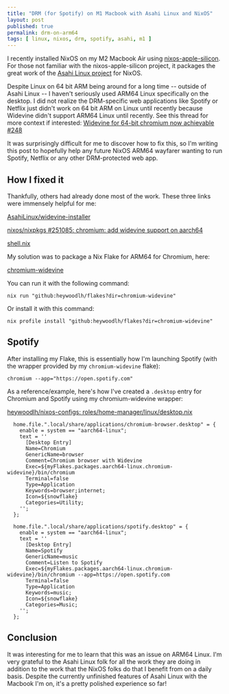 ```yaml
---
title: "DRM (for Spotify) on M1 Macbook with Asahi Linux and NixOS"
layout: post
published: true
permalink: drm-on-arm64
tags: [ linux, nixos, drm, spotify, asahi, m1 ]
---
```


I recently installed NixOS on my M2 Macbook Air using [nixos-apple-silicon](https://github.com/tpwrules/nixos-apple-silicon). For those not familiar with the nixos-apple-silicon project, it packages the great work of the [Asahi Linux project](https://asahilinux.org/) for NixOS.

Despite Linux on 64 bit ARM being around for a long time -- outside of Asahi Linux -- I haven't seriously used ARM64 Linux specifically on the desktop. I did not realize the DRM-specific web applications like Spotify or Netflix just didn't work on 64 bit ARM on Linux until recently because Widevine didn't support ARM64 Linux until recently. See this thread for more context if interested: [Widevine for 64-bit chromium now achievable #248](https://github.com/raspberrypi/Raspberry-Pi-OS-64bit/issues/248)

It was surprisingly difficult for me to discover how to fix this, so I'm writing this post to hopefully help any future NixOS ARM64 wayfarer wanting to run Spotify, Netflix or any other DRM-protected web app.

## How I fixed it

Thankfully, others had already done most of the work. These three links were immensely helpful for me:

[AsahiLinux/widevine-installer](https://github.com/AsahiLinux/widevine-installer)

[nixos/nixpkgs #251085: chromium: add widevine support on aarch64](https://github.com/NixOS/nixpkgs/pull/251085)

[shell.nix](https://gist.github.com/afilini/7fb5624c850f39af4938f4a5d087f2dc)

My solution was to package a Nix Flake for ARM64 for Chromium, here:

[chromium-widevine](https://github.com/heywoodlh/flakes/tree/7ea81c04f4f3c6470de463a5dfba4d46367645f6/chromium-widevine)

You can run it with the following command:

```
nix run "github:heywoodlh/flakes?dir=chromium-widevine"
```

Or install it with this command:

```
nix profile install "github:heywoodlh/flakes?dir=chromium-widevine"
```

## Spotify

After installing my Flake, this is essentially how I'm launching Spotify (with the wrapper provided by my `chromium-widevine` flake):

```
chromium --app="https://open.spotify.com"
```

As a reference/example, here's how I've created a `.desktop` entry for Chromium and Spotify using my chromium-widevine wrapper:

[heywoodlh/nixos-configs: roles/home-manager/linux/desktop.nix](https://github.com/heywoodlh/nixos-configs/blob/3f177feff9eed09285eb5b9a2db0e57a1b2e5333/roles/home-manager/linux/desktop.nix#L156-L186)

```
  home.file.".local/share/applications/chromium-browser.desktop" = {
    enable = system == "aarch64-linux";
    text = ''
      [Desktop Entry]
      Name=Chromium
      GenericName=browser
      Comment=Chromium browser with Widevine
      Exec=${myFlakes.packages.aarch64-linux.chromium-widevine}/bin/chromium
      Terminal=false
      Type=Application
      Keywords=browser;internet;
      Icon=${snowflake}
      Categories=Utility;
    '';
  };

  home.file.".local/share/applications/spotify.desktop" = {
    enable = system == "aarch64-linux";
    text = ''
      [Desktop Entry]
      Name=Spotify
      GenericName=music
      Comment=Listen to Spotify
      Exec=${myFlakes.packages.aarch64-linux.chromium-widevine}/bin/chromium --app=https://open.spotify.com
      Terminal=false
      Type=Application
      Keywords=music;
      Icon=${snowflake}
      Categories=Music;
    '';
  };
```

## Conclusion

It was interesting for me to learn that this was an issue on ARM64 Linux. I'm very grateful to the Asahi Linux folk for all the work they are doing in addition to the work that the NixOS folks do that I benefit from on a daily basis. Despite the currently unfinished features of Asahi Linux with the Macbook I'm on, it's a pretty polished experience so far!
